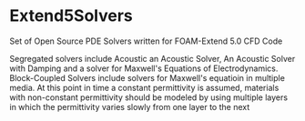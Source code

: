 # Extend5Solvers
Set of Open Source PDE Solvers written for FOAM-Extend 5.0 CFD Code

Segregated solvers include Acoustic an Acoustic Solver, An Acoustic Solver with Damping and a solver for Maxwell's Equations of Electrodynamics.
Block-Coupled Solvers include solvers for Maxwell's equatioin in multiple media. At this point in time a constant permittivity is assumed, materials
  with non-constant permittivity should be modeled by using multiple layers in which the permittivity varies slowly from one layer to the next

